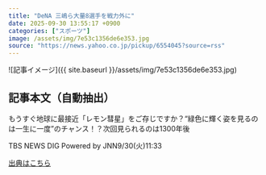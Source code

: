 ```yaml
---
title: "DeNA 三嶋ら大量8選手を戦力外に"
date: 2025-09-30 13:55:17 +0900
categories: ["スポーツ"]
image: /assets/img/7e53c1356de6e353.jpg
source: "https://news.yahoo.co.jp/pickup/6554045?source=rss"
---
```


![記事イメージ]({{ site.baseurl }}/assets/img/7e53c1356de6e353.jpg)

## 記事本文（自動抽出）
<div><div class="sc-1t7ra5j-6 hhriyT"><p class="sc-1t7ra5j-7 casbUp">もうすぐ地球に最接近「レモン彗星」をご存じですか？“緑色に輝く姿を見るのは一生に一度”のチャンス！？次回見られるのは1300年後</p><p class="sc-1t7ra5j-8 bVxZvL"><span class="sc-1t7ra5j-9 dIJJqB">TBS NEWS DIG Powered by JNN</span><time><span class="sc-1t7ra5j-10 cfHAOL">9/30(火)</span><span class="sc-1t7ra5j-10 cfHAOL">11:33</span></time></p></div></div>

[出典はこちら](https://news.yahoo.co.jp/pickup/6554045?source=rss)
